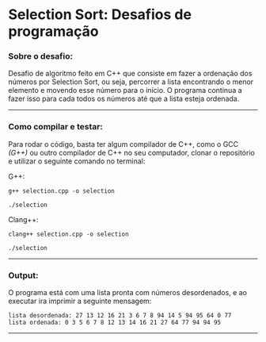 # Selection Sort: Desafios de programação

### Sobre o desafio:

Desafio de algoritmo feito em C++ que consiste em fazer a ordenação dos números por Selection Sort, ou seja, percorrer a lista encontrando o menor elemento e movendo esse número para o início. O programa continua a fazer isso para cada todos os números até que a lista esteja ordenada.

---

### Como compilar e testar: 

Para rodar o código, basta ter algum compilador de C++, como o GCC *(G++)* ou outro compilador de C++ no seu computador, clonar o repositório e utilizar o seguinte comando no terminal:


G++:
```
g++ selection.cpp -o selection
```
```
./selection
```

Clang++:
```
clang++ selection.cpp -o selection
```
```
./selection
```

---

### Output: 

O programa está com uma lista pronta com números desordenados, e ao executar ira imprimir a seguinte mensagem:

``` 
lista desordenada: 27 13 12 16 21 3 6 7 8 94 14 5 94 95 64 0 77 
lista ordenada: 0 3 5 6 7 8 12 13 14 16 21 27 64 77 94 94 95
```
---